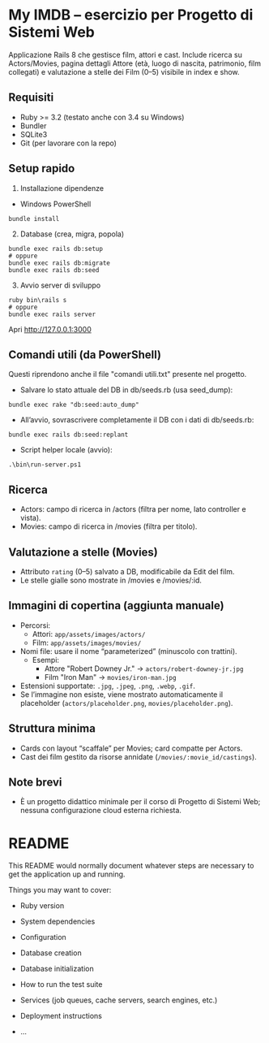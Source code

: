 # My IMDB – esercizio per Progetto di Sistemi Web

Applicazione Rails 8 che gestisce film, attori e cast. Include ricerca su Actors/Movies, pagina dettagli Attore (età, luogo di nascita, patrimonio, film collegati) e valutazione a stelle dei Film (0–5) visibile in index e show.

## Requisiti
- Ruby >= 3.2 (testato anche con 3.4 su Windows)
- Bundler
- SQLite3
- Git (per lavorare con la repo)

## Setup rapido
1) Installazione dipendenze
- Windows PowerShell
```
bundle install
```

2) Database (crea, migra, popola)
```
bundle exec rails db:setup
# oppure
bundle exec rails db:migrate
bundle exec rails db:seed
```

3) Avvio server di sviluppo
```
ruby bin\rails s
# oppure
bundle exec rails server
```
Apri http://127.0.0.1:3000

## Comandi utili (da PowerShell)
Questi riprendono anche il file "comandi utili.txt" presente nel progetto.
- Salvare lo stato attuale del DB in db/seeds.rb (usa seed_dump):
```
bundle exec rake "db:seed:auto_dump"
```
- All’avvio, sovrascrivere completamente il DB con i dati di db/seeds.rb:
```
bundle exec rails db:seed:replant
```
- Script helper locale (avvio):
```
.\bin\run-server.ps1
```

## Ricerca
- Actors: campo di ricerca in /actors (filtra per nome, lato controller e vista).
- Movies: campo di ricerca in /movies (filtra per titolo).

## Valutazione a stelle (Movies)
- Attributo `rating` (0–5) salvato a DB, modificabile da Edit del film.
- Le stelle gialle sono mostrate in /movies e /movies/:id.

## Immagini di copertina (aggiunta manuale)
- Percorsi:
	- Attori: `app/assets/images/actors/`
	- Film:   `app/assets/images/movies/`
- Nomi file: usare il nome “parameterized” (minuscolo con trattini).
	- Esempi:
		- Attore "Robert Downey Jr." → `actors/robert-downey-jr.jpg`
		- Film "Iron Man" → `movies/iron-man.jpg`
- Estensioni supportate: `.jpg`, `.jpeg`, `.png`, `.webp`, `.gif`.
- Se l’immagine non esiste, viene mostrato automaticamente il placeholder (`actors/placeholder.png`, `movies/placeholder.png`).

## Struttura minima
- Cards con layout “scaffale” per Movies; card compatte per Actors.
- Cast dei film gestito da risorse annidate (`/movies/:movie_id/castings`).

## Note brevi
- È un progetto didattico minimale per il corso di Progetto di Sistemi Web; nessuna configurazione cloud esterna richiesta.
# README

This README would normally document whatever steps are necessary to get the
application up and running.

Things you may want to cover:

* Ruby version

* System dependencies

* Configuration

* Database creation

* Database initialization

* How to run the test suite

* Services (job queues, cache servers, search engines, etc.)

* Deployment instructions

* ...
